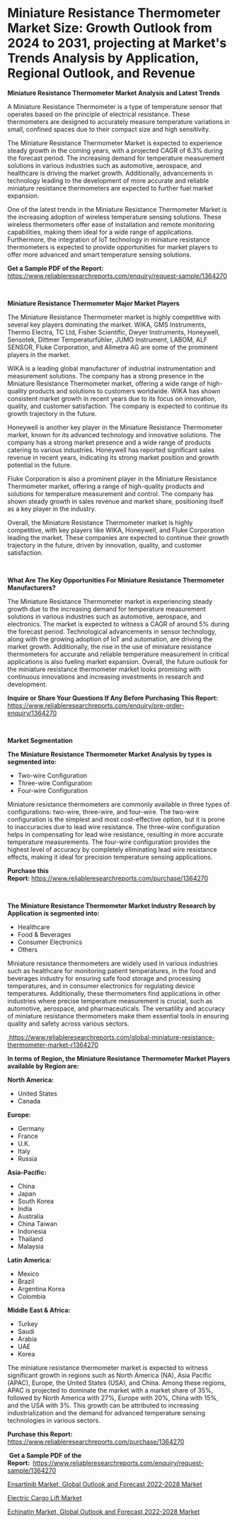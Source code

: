 <p><h1>Miniature Resistance Thermometer Market Size: Growth Outlook from 2024 to 2031, projecting at Market's Trends Analysis by Application, Regional Outlook, and Revenue</h1></p><p><strong>Miniature Resistance Thermometer Market Analysis and Latest Trends</strong></p>
<p><p>A Miniature Resistance Thermometer is a type of temperature sensor that operates based on the principle of electrical resistance. These thermometers are designed to accurately measure temperature variations in small, confined spaces due to their compact size and high sensitivity.</p><p>The Miniature Resistance Thermometer Market is expected to experience steady growth in the coming years, with a projected CAGR of 6.3% during the forecast period. The increasing demand for temperature measurement solutions in various industries such as automotive, aerospace, and healthcare is driving the market growth. Additionally, advancements in technology leading to the development of more accurate and reliable miniature resistance thermometers are expected to further fuel market expansion.</p><p>One of the latest trends in the Miniature Resistance Thermometer Market is the increasing adoption of wireless temperature sensing solutions. These wireless thermometers offer ease of installation and remote monitoring capabilities, making them ideal for a wide range of applications. Furthermore, the integration of IoT technology in miniature resistance thermometers is expected to provide opportunities for market players to offer more advanced and smart temperature sensing solutions.</p></p>
<p><strong>Get a Sample PDF of the Report:&nbsp;</strong> <a href="https://www.reliableresearchreports.com/enquiry/request-sample/1364270">https://www.reliableresearchreports.com/enquiry/request-sample/1364270</a></p>
<p>&nbsp;</p>
<p><strong>Miniature Resistance Thermometer Major Market Players</strong></p>
<p><p>The Miniature Resistance Thermometer market is highly competitive with several key players dominating the market. WIKA, GMS Instruments, Thermo Electra, TC Ltd, Fisher Scientific, Dwyer Instruments, Honeywell, Sensotek, Dittmer Temperaturfühler, JUMO Instrument, LABOM, ALF SENSOR, Fluke Corporation, and Allmetra AG are some of the prominent players in the market.</p><p>WIKA is a leading global manufacturer of industrial instrumentation and measurement solutions. The company has a strong presence in the Miniature Resistance Thermometer market, offering a wide range of high-quality products and solutions to customers worldwide. WIKA has shown consistent market growth in recent years due to its focus on innovation, quality, and customer satisfaction. The company is expected to continue its growth trajectory in the future.</p><p>Honeywell is another key player in the Miniature Resistance Thermometer market, known for its advanced technology and innovative solutions. The company has a strong market presence and a wide range of products catering to various industries. Honeywell has reported significant sales revenue in recent years, indicating its strong market position and growth potential in the future.</p><p>Fluke Corporation is also a prominent player in the Miniature Resistance Thermometer market, offering a range of high-quality products and solutions for temperature measurement and control. The company has shown steady growth in sales revenue and market share, positioning itself as a key player in the industry.</p><p>Overall, the Miniature Resistance Thermometer market is highly competitive, with key players like WIKA, Honeywell, and Fluke Corporation leading the market. These companies are expected to continue their growth trajectory in the future, driven by innovation, quality, and customer satisfaction.</p></p>
<p>&nbsp;</p>
<p><strong>What Are The Key Opportunities For Miniature Resistance Thermometer Manufacturers?</strong></p>
<p><p>The Miniature Resistance Thermometer market is experiencing steady growth due to the increasing demand for temperature measurement solutions in various industries such as automotive, aerospace, and electronics. The market is expected to witness a CAGR of around 5% during the forecast period. Technological advancements in sensor technology, along with the growing adoption of IoT and automation, are driving the market growth. Additionally, the rise in the use of miniature resistance thermometers for accurate and reliable temperature measurement in critical applications is also fueling market expansion. Overall, the future outlook for the miniature resistance thermometer market looks promising with continuous innovations and increasing investments in research and development.</p></p>
<p><strong>Inquire or Share Your Questions If Any Before Purchasing This Report:</strong> <a href="https://www.reliableresearchreports.com/enquiry/pre-order-enquiry/1364270">https://www.reliableresearchreports.com/enquiry/pre-order-enquiry/1364270</a></p>
<p>&nbsp;</p>
<p><strong>Market Segmentation</strong></p>
<p><strong>The Miniature Resistance Thermometer Market Analysis by types is segmented into:</strong></p>
<p><ul><li>Two-wire Configuration</li><li>Three-wire Configuration</li><li>Four-wire Configuration</li></ul></p>
<p><p>Miniature resistance thermometers are commonly available in three types of configurations: two-wire, three-wire, and four-wire. The two-wire configuration is the simplest and most cost-effective option, but it is prone to inaccuracies due to lead wire resistance. The three-wire configuration helps in compensating for lead wire resistance, resulting in more accurate temperature measurements. The four-wire configuration provides the highest level of accuracy by completely eliminating lead wire resistance effects, making it ideal for precision temperature sensing applications.</p></p>
<p><strong>Purchase this Report:&nbsp;</strong><a href="https://www.reliableresearchreports.com/purchase/1364270">https://www.reliableresearchreports.com/purchase/1364270</a></p>
<p>&nbsp;</p>
<p><strong>The Miniature Resistance Thermometer Market Industry Research by Application is segmented into:</strong></p>
<p><ul><li>Healthcare</li><li>Food & Beverages</li><li>Consumer Electronics</li><li>Others</li></ul></p>
<p><p>Miniature resistance thermometers are widely used in various industries such as healthcare for monitoring patient temperatures, in the food and beverages industry for ensuring safe food storage and processing temperatures, and in consumer electronics for regulating device temperatures. Additionally, these thermometers find applications in other industries where precise temperature measurement is crucial, such as automotive, aerospace, and pharmaceuticals. The versatility and accuracy of miniature resistance thermometers make them essential tools in ensuring quality and safety across various sectors.</p></p>
<p><a href="https://www.reliableresearchreports.com/global-miniature-resistance-thermometer-market-r1364270">&nbsp;https://www.reliableresearchreports.com/global-miniature-resistance-thermometer-market-r1364270</a></p>
<p><strong>In terms of Region, the Miniature Resistance Thermometer Market Players available by Region are:</strong></p>
<p>
    <p> <strong> North America: </strong>
        <ul>
            <li>United States</li>
            <li>Canada</li>
        </ul>
        </p> 
    <p> <strong> Europe: </strong>
        <ul>
            <li>Germany</li>
            <li>France</li>
            <li>U.K.</li>
            <li>Italy</li>
            <li>Russia</li>
        </ul>
        </p> 
    <p> <strong> Asia-Pacific: </strong>
        <ul>
            <li>China</li>
            <li>Japan</li>
            <li>South Korea</li>
            <li>India</li>
            <li>Australia</li>
            <li>China Taiwan</li>
            <li>Indonesia</li>
            <li>Thailand</li>
            <li>Malaysia</li>
        </ul>
        </p> 
    <p> <strong> Latin America: </strong>
        <ul>
            <li>Mexico</li>
            <li>Brazil</li>
            <li>Argentina Korea</li>
            <li>Colombia</li>
        </ul>
        </p> 
    <p> <strong> Middle East & Africa: </strong>
        <ul>
            <li>Turkey</li>
            <li>Saudi</li>
            <li>Arabia</li>
            <li>UAE</li>
            <li>Korea</li>
        </ul>
    </p>
    </p>
<p><p>The miniature resistance thermometer market is expected to witness significant growth in regions such as North America (NA), Asia Pacific (APAC), Europe, the United States (USA), and China. Among these regions, APAC is projected to dominate the market with a market share of 35%, followed by North America with 27%, Europe with 20%, China with 15%, and the USA with 3%. This growth can be attributed to increasing industrialization and the demand for advanced temperature sensing technologies in various sectors.</p></p>
<p><strong>Purchase this Report: </strong><a href="https://www.reliableresearchreports.com/purchase/1364270">https://www.reliableresearchreports.com/purchase/1364270</a></p>
<p>&nbsp;<strong>Get a Sample PDF of the Report:&nbsp;&nbsp;</strong><a href="https://www.reliableresearchreports.com/enquiry/request-sample/1364270">https://www.reliableresearchreports.com/enquiry/request-sample/1364270</a></p>
<p><strong></strong></p>
<p><p><a href="https://www.linkedin.com/pulse/ensartinib-market-global-outlook-forecast-2022-2028-overview-yh08f?trackingId=SVPoogFCwTaKP1c3%2BCJJKw%3D%3D">Ensartinib Market, Global Outlook and Forecast 2022-2028 Market</a></p><p><a href="https://github.com/Seman3302/Market-Research-Report-List-1/blob/main/electric-cargo-lift-market.md">Electric Cargo Lift Market</a></p><p><a href="https://www.linkedin.com/pulse/future-trends-global-echinatin-market-outlook-forecast-2022-2028-seytf?trackingId=VxavYvX6V3adDNBPKToUaw%3D%3D">Echinatin Market, Global Outlook and Forecast 2022-2028 Market</a></p></p>